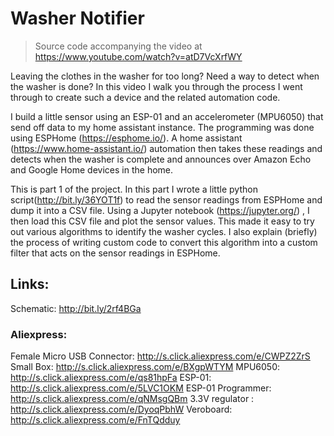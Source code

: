 # Washer Notifier

> Source code accompanying the video at <https://www.youtube.com/watch?v=atD7VcXrfWY>

Leaving the clothes in the washer for too long? Need a way to detect when the washer is done? In this video I walk you through the process I went through to create such a device and the related automation code.

I build a little sensor using an ESP-01 and an accelerometer (MPU6050) that send off data to my home assistant instance. The programming was done using ESPHome (https://esphome.io/). A home assistant  (https://www.home-assistant.io/) automation then takes these readings and detects when the washer is complete and announces over Amazon Echo and Google Home devices in the home.

This is part 1 of the project. In this part I wrote a little python script(http://bit.ly/36YOT1f) to read the sensor readings from ESPHome and dump it into a CSV file. Using a Jupyter notebook (https://jupyter.org/) , I then load this CSV file and plot the sensor values. This made it easy to try out various algorithms to identify the washer cycles.  I also explain (briefly) the process of writing custom code to convert this algorithm into a custom filter that acts on the sensor readings in ESPHome.

## Links:

Schematic: http://bit.ly/2rf4BGa

### Aliexpress:
Female Micro USB Connector: http://s.click.aliexpress.com/e/CWPZ2ZrS
Small Box: http://s.click.aliexpress.com/e/BXgpWTYM
MPU6050: http://s.click.aliexpress.com/e/qs81hpFa
ESP-01: http://s.click.aliexpress.com/e/5LVC1OKM
ESP-01 Programmer: http://s.click.aliexpress.com/e/qNMsgQBm
3.3V regulator : http://s.click.aliexpress.com/e/DyoqPbhW
Veroboard: http://s.click.aliexpress.com/e/FnTQdduy

